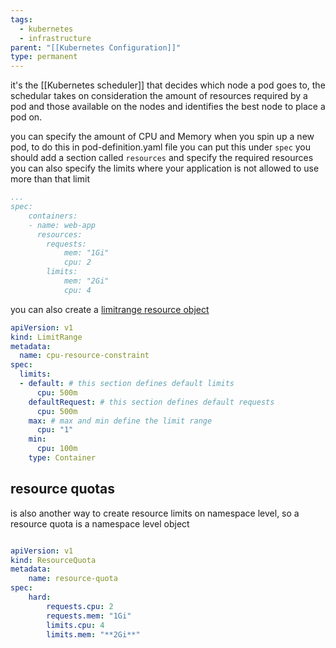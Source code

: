 ```yaml
---
tags:
  - kubernetes
  - infrastructure
parent: "[[Kubernetes Configuration]]"
type: permanent
---
```

it's the [[Kubernetes scheduler]] that decides which node a pod goes to, the schedular takes on consideration the amount of resources required by a pod and those available on the nodes and identifies the best node to place a pod on.

you can specify the amount of CPU and Memory when you spin up a new pod, to do this in pod-definition.yaml file you can put this under `spec`  you should add a section called `resources` and specify the required resources
you can also specify the limits where your application is not allowed to use more than that limit

```YAML
...
spec:
	containers:
	- name: web-app
	  resources:
		requests:
			mem: "1Gi"
			cpu: 2
		limits:
			mem: "2Gi"
			cpu: 4

```

you can also create a [limitrange resource object](https://kubernetes.io/docs/concepts/policy/limit-range/#limitrange-and-admission-checks-for-pods)

```yaml
apiVersion: v1
kind: LimitRange
metadata:
  name: cpu-resource-constraint
spec:
  limits:
  - default: # this section defines default limits
      cpu: 500m
    defaultRequest: # this section defines default requests
      cpu: 500m
    max: # max and min define the limit range
      cpu: "1"
    min:
      cpu: 100m
    type: Container
```

## resource quotas 
is also another way to create resource limits on namespace level, so a resource quota is a namespace level object


```Yaml

apiVersion: v1
kind: ResourceQuota
metadata: 
	name: resource-quota
spec:
	hard:
		requests.cpu: 2
		requests.mem: "1Gi"
		limits.cpu: 4
		limits.mem: "**2Gi**"
```